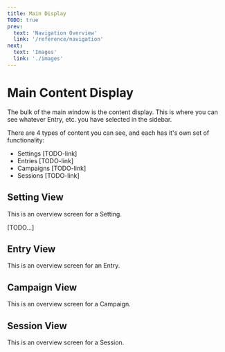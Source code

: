 ```yaml
---
title: Main Display
TODO: true
prev: 
  text: 'Navigation Overview'
  link: '/reference/navigation'
next: 
  text: 'Images'
  link: './images'
---
```

# Main Content Display

The bulk of the main window is the content display.  This is where you can see whatever Entry, etc. you have selected in the sidebar.

There are 4 types of content you can see, and each has it's own set of functionality:
- Settings [TODO-link]
- Entries [TODO-link]
- Campaigns [TODO-link]
- Sessions [TODO-link]

## Setting View
This is an overview screen for a Setting.

[TODO...]

## Entry View
This is an overview screen for an Entry.

## Campaign View
This is an overview screen for a Campaign.

## Session View
This is an overview screen for a Session.
